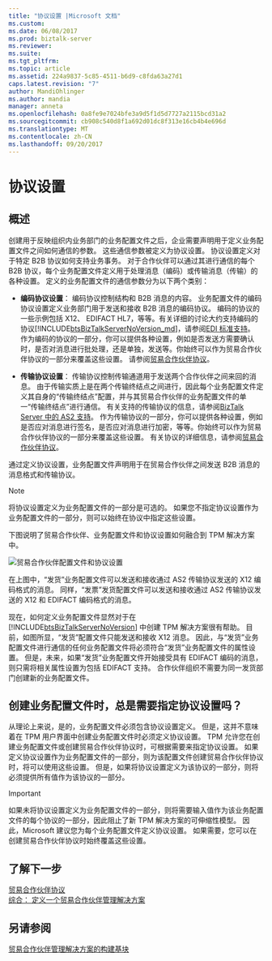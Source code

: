 ```yaml
---
title: "协议设置 |Microsoft 文档"
ms.custom: 
ms.date: 06/08/2017
ms.prod: biztalk-server
ms.reviewer: 
ms.suite: 
ms.tgt_pltfrm: 
ms.topic: article
ms.assetid: 224a9837-5c85-4511-b6d9-c8fda63a27d1
caps.latest.revision: "7"
author: MandiOhlinger
ms.author: mandia
manager: anneta
ms.openlocfilehash: 0a8fe9e7024bfe3a9d5f1d5d7727a2115bcd31a2
ms.sourcegitcommit: cb908c540d8f1a692d01dc8f313e16cb4b4e696d
ms.translationtype: MT
ms.contentlocale: zh-CN
ms.lasthandoff: 09/20/2017
---
```

# 协议设置
## 概述
创建用于反映组织内业务部门的业务配置文件之后，企业需要声明用于定义业务配置文件之间如何通信的参数。 这些通信参数被定义为协议设置。 协议设置定义对于特定 B2B 协议如何支持业务事务。 对于合作伙伴可以通过其进行通信的每个 B2B 协议，每个业务配置文件定义用于处理消息（编码）或传输消息（传输）的各种设置。 定义的业务配置文件的通信参数分为以下两个类别：  
  
-   **编码协议设置**： 编码协议控制结构和 B2B 消息的内容。 业务配置文件的编码协议设置定义业务部门用于发送和接收 B2B 消息的编码协议。 编码的协议的一些示例包括 X12、 EDIFACT HL7，等等。有关详细的讨论大约支持编码的协议[!INCLUDE[btsBizTalkServerNoVersion_md](../includes/btsbiztalkservernoversion-md.md)]，请参阅[EDI 标准支持](../core/edi-standards-support.md)。 作为编码的协议的一部分，你可以提供各种设置，例如是否发送方需要确认时，是否对消息进行批处理，还是单独，发送等。你始终可以作为贸易合作伙伴协议的一部分来覆盖这些设置。 请参阅[贸易合作伙伴协议](../core/trading-partner-agreement.md)。  
  
-   **传输协议设置**： 传输协议控制传输通道用于发送两个合作伙伴之间来回的消息。 由于传输实质上是在两个传输终结点之间进行，因此每个业务配置文件定义其自身的“传输终结点”配置，并与其贸易合作伙伴的业务配置文件的单一“传输终结点”进行通信。 有关支持的传输协议的信息，请参阅[BizTalk Server 中的 AS2 支持](../core/as2-support-in-biztalk-server.md)。 作为传输协议的一部分，你可以提供各种设置，例如是否应对消息进行签名，是否应对消息进行加密，等等。你始终可以作为贸易合作伙伴协议的一部分来覆盖这些设置。 有关协议的详细信息，请参阅[贸易合作伙伴协议](../core/trading-partner-agreement.md)。  
  
 通过定义协议设置，业务配置文件声明用于在贸易合作伙伴之间发送 B2B 消息的消息格式和传输协议。  
  
> [!NOTE]
>  将协议设置定义为业务配置文件的一部分是可选的。 如果您不指定协议设置作为业务配置文件的一部分，则可以始终在协议中指定这些设置。  
  
 下图说明了贸易合作伙伴、业务配置文件和协议设置如何融合到 TPM 解决方案中。  
  
 ![贸易合作伙伴配置文件和协议设置](../core/media/protocolsettings.gif "ProtocolSettings")  
  
 在上图中，“发货”业务配置文件可以发送和接收通过 AS2 传输协议发送的 X12 编码格式的消息。 同样，“发票”发货配置文件可以发送和接收通过 AS2 传输协议发送的 X12 和 EDIFACT 编码格式的消息。  
  
 现在，如何定义业务配置文件显然对于在 [!INCLUDE[btsBizTalkServerNoVersion](../includes/btsbiztalkservernoversion-md.md)] 中创建 TPM 解决方案很有帮助。 目前，如图所显，“发货”配置文件只能发送和接收 X12 消息。 因此，与“发货”业务配置文件进行通信的任何业务配置文件将必须符合“发货”业务配置文件的属性设置。 但是，未来，如果“发货”业务配置文件开始接受具有 EDIFACT 编码的消息，则只需将相关属性设置为包括 EDIFACT 支持。 合作伙伴组织不需要为同一发货部门创建新的业务配置文件。  
  
## 创建业务配置文件时，总是需要指定协议设置吗？  
 从理论上来说，是的，业务配置文件必须包含协议设置定义。 但是，这并不意味着在 TPM 用户界面中创建业务配置文件时必须定义协议设置。 TPM 允许您在创建业务配置文件或创建贸易合作伙伴协议时，可根据需要来指定协议设置。 如果定义协议设置作为业务配置文件的一部分，则为该配置文件创建贸易合作伙伴协议时，将可以使用这些设置。 但是，如果将协议设置定义为该协议的一部分，则将必须提供所有值作为该协议的一部分。  
  
> [!IMPORTANT]
>  如果未将协议设置定义为业务配置文件的一部分，则将需要输入值作为该业务配置文件的每个协议的一部分，因此阻止了新 TPM 解决方案的可伸缩性模型。 因此，Microsoft 建议您为每个业务配置文件定义协议设置。 如果需要，您可以在创建贸易合作伙伴协议时始终覆盖这些设置。  

## 了解下一步
[贸易合作伙伴协议](../core/trading-partner-agreement.md)  
[综合： 定义一个贸易合作伙伴管理解决方案](../core/putting-it-all-together-defining-a-trading-partner-management-solution.md)  
  
## 另请参阅  
 [贸易合作伙伴管理解决方案的构建基块](../core/building-blocks-of-a-trading-partner-management-solution.md)